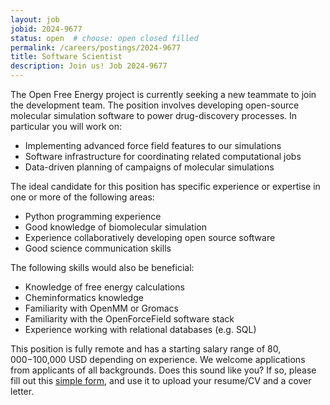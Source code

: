 ```yaml
---
layout: job
jobid: 2024-9677
status: open  # choose: open closed filled
permalink: /careers/postings/2024-9677
title: Software Scientist
description: Join us! Job 2024-9677
---
```


The Open Free Energy project is currently seeking a new teammate to join
the development team.
The position involves developing open-source molecular simulation software
to power drug-discovery processes.
In particular you will work on:

* Implementing advanced force field features to our simulations
* Software infrastructure for coordinating related computational jobs
* Data-driven planning of campaigns of molecular simulations

The ideal candidate for this position has specific experience or expertise
in one or more of the following areas:

* Python programming experience
* Good knowledge of biomolecular simulation
* Experience collaboratively developing open source software
* Good science communication skills

The following skills would also be beneficial:

* Knowledge of free energy calculations
* Cheminformatics knowledge
* Familiarity with OpenMM or Gromacs
* Familiarity with the OpenForceField software stack
* Experience working with relational databases (e.g. SQL)

This position is fully remote and has a starting salary range of $80,000-$100,000 USD
depending on experience.
We welcome applications from applicants of all backgrounds.
Does this sound like you? If so, please fill out this [simple form](https://forms.gle/3FGNm1LEvyCbMFyG8),
and use it to upload your resume/CV and a cover letter.
